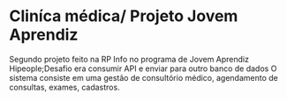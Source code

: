 # Cliníca médica/ Projeto Jovem Aprendiz
Segundo projeto feito na RP Info no programa de Jovem Aprendiz Hipeople;Desafio era consumir API e enviar para outro banco de dados
O sistema consiste em uma gestão de consultório médico, agendamento de consultas, exames, cadastros.
